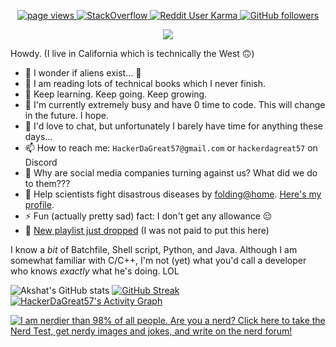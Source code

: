 <p align="center">
  <a href="https://github.com/HackerDaGreat57">
    <img src="https://komarev.com/ghpvc/?username=HackerDaGreat57&style=rounded" alt="page views" />
  </a>
  <a href="https://stackoverflow.com/users/17145946/hackerdagreat57" target="_blank">
<img alt="StackOverflow"
src="https://stackoverflow-badge.vercel.app/?userID=17145946" />
</a>
  <a href="https://reddit.com/u/HackerDaGreat57">
    <img alt="Reddit User Karma" src="https://img.shields.io/reddit/user-karma/combined/HackerDaGreat57?style=rounded&label=Reddit Karma&logo=reddit">
  </a>
  <a href="https://github.com/HackerDaGreat57?tab=followers">
    <img alt="GitHub followers" src="https://img.shields.io/github/followers/HackerDaGreat57?style=rounded&color=green&logo=github">
<p align="center">
  <a href="https://github.com/DenverCoder1/readme-typing-svg"><img src="https://readme-typing-svg.herokuapp.com/?lines=Somewhat+experienced+C%2FC%2B%2B+developer+👨‍💻;Linux+freak+🐧;Apple+fan+🍎+(the+fruit+and+the+company);iPhone+SE+(1st+generation)+user+📱;Minecrafter+🎮+%26+Hypixel+Warrior+⚔️;Major+foodie+🍕🍔🍟🍿🧇🥞🍞🥨🥯🥖🧀🥪🌮🎂🍰🧁🍪🍩🍨🍫🍬🍭;Neva+gonna+give+you+up+😈;&font=Fira%20Code&center=true&width=880&height=45&color=00F779&vCenter=true&size=22"></a>
</p>

Howdy. (I live in California which is technically the West 🙃)

- 🔭 I wonder if aliens exist... 🤔
- 📖 I am reading lots of technical books which I never finish.
- 🌱 Keep learning. Keep going. Keep growing.
- 📝 I'm currently extremely busy and have 0 time to code. This will change in the future. I hope.
- 💬 I'd love to chat, but unfortunately I barely have time for anything these days...
- 📫 How to reach me: `HackerDaGreat57@gmail.com` or `hackerdagreat57` on Discord
- 💢 Why are social media companies turning against us? What did we do to them???
- 🦠 Help scientists fight disastrous diseases by [folding@home](https://foldingathome.org/). [Here's my profile](https://stats.foldingathome.org/donor/name/HackerDaGreat57).
- ⚡ Fun (actually pretty sad) fact: I don't get any allowance 😔
- 🎵 [New playlist just dropped](https://open.spotify.com/playlist/1O0gNilXGQSgi8t0IsmOg4?si=17dd8b1d705b42fe) (I was not paid to put this here)

I know a *bit* of Batchfile, Shell script, Python, and Java. Although I am somewhat familiar with C/C++, I'm not (yet) what you'd call a developer who knows *exactly* what he's doing. LOL

![Akshat's GitHub stats](https://github-readme-stats.vercel.app/api?username=HackerDaGreat57&show_icons=true&theme=chartreuse-dark)
[![GitHub Streak](http://github-readme-streak-stats.herokuapp.com?user=HackerDaGreat57&theme=dark&date_format=M%20j%5B%2C%20Y%5D&border=080909)](https://git.io/streak-stats)
  [![HackerDaGreat57's Activity Graph](https://github-readme-activity-graph.cyclic.app/graph?username=HackerDaGreat57&bg_color=1F222E&color=F8D866&line=13f6e9&point=FFFFFF&hide_border=false)](https://github.com/ashutosh00710/github-readme-activity-graph)

  <a href="http://www.nerdtests.com/ft_nq.php">
<img src="http://www.nerdtests.com/images/ft/nq/21991e3bef.gif" alt="I am nerdier than 98% of all people. Are you a nerd? Click here to take the Nerd Test, get nerdy images and jokes, and write on the nerd forum!"></a>
